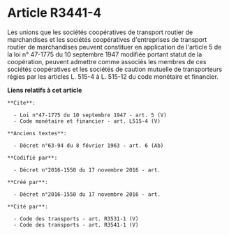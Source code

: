 # Article R3441-4

Les unions que les sociétés coopératives de transport routier de marchandises et les sociétés coopératives d'entreprises de
transport routier de marchandises peuvent constituer en application de l'article 5 de la loi n° 47-1775 du 10 septembre 1947
modifiée portant statut de la coopération, peuvent admettre comme associés les membres de ces sociétés coopératives et les
sociétés de caution mutuelle de transporteurs régies par les articles L. 515-4 à L. 515-12 du code monétaire et financier.

**Liens relatifs à cet article**

	**Cite**:

	  - Loi n°47-1775 du 10 septembre 1947 - art. 5 (V)
	  - Code monétaire et financier - art. L515-4 (V)

	**Anciens textes**:

	  - Décret n°63-94 du 8 février 1963 - art. 6 (Ab)

	**Codifié par**:

	  - Décret n°2016-1550 du 17 novembre 2016 - art.

	**Créé par**:

	  - Décret n°2016-1550 du 17 novembre 2016 - art.

	**Cité par**:

	  - Code des transports - art. R3531-1 (V)
	  - Code des transports - art. R3541-1 (V)
